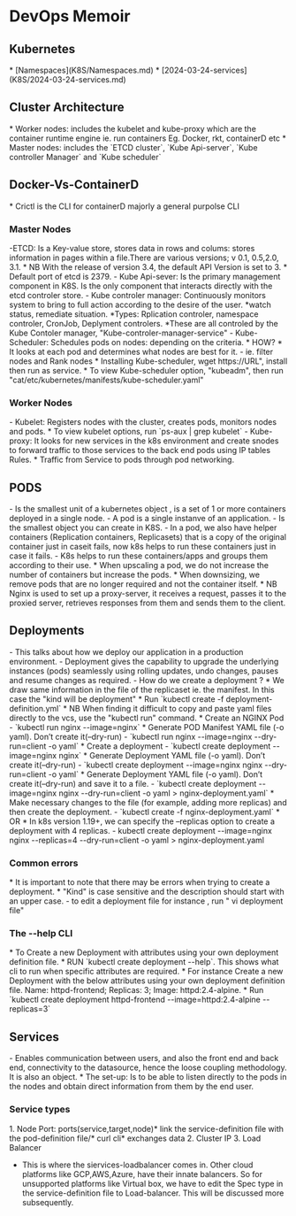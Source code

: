 <h1>DevOps Memoir</h1>

<h2>Kubernetes</h2>
* [Namespaces](K8S/Namespaces.md)
* [2024-03-24-services](K8S/2024-03-24-services.md)

<h2>Cluster Architecture</h2>
* Worker nodes: includes the kubelet and kube-proxy which are the container runtime engine ie. run containers Eg. Docker, rkt, containerD etc 
* Master nodes: includes the `ETCD cluster`, `Kube Api-server`, `Kube controller Manager` and `Kube scheduler`
<h2>Docker-Vs-ContainerD</h2>
* Crictl is the CLI for containerD majorly a general purpolse CLI

<h3>Master Nodes</h3>
-ETCD: Is a Key-value store, stores data in rows and colums: stores information in pages within a file.There are various versions; v 0.1, 0.5,2.0, 3.1.
* NB With the release of version 3.4, the default API Version is set to 3.
* Default port of etcd is 2379.
  - Kube Api-sever: Is the primary management component in K8S. Is the only component that interacts directly with the etcd controler store.
  - Kube controler manager: Continuously monitors system to bring to full action according to the desire of the user. *watch status, remediate situation. *Types: Rplication controler, namespace controler, CronJob, Deplyment controlers. *These are all controled by the Kube Contoler manager, "Kube-controler-manager-service"
  - Kube-Scheduler: Schedules pods on nodes: depending on the criteria.
* HOW? 
* It looks at each pod and determines what nodes are best for it.
  - ie. filter nodes and Rank nodes
* Installing Kube-scheduler, wget https://URL", install then run as service.
* To view Kube-scheduler option, "kubeadm", then run "cat/etc/kubernetes/manifests/kube-scheduler.yaml"

<h3>Worker Nodes</h3>
- Kubelet: Registers nodes with the cluster, creates pods, monitors nodes and pods.
  * To view kubelet options, run `ps-aux | grep kubelet`
- Kube-proxy: It looks for new services in the k8s environment and create snodes to forward traffic to those services to the back end pods using IP tables Rules.
* Traffic from Service to pods through pod networking.

<h2>PODS</h2>
- Is the smallest unit of a kubernetes object , is a set of 1 or more containers deployed in a single node.
- A pod is a single instanve of an application.
- Is the smallest object you can create in K8S.
- In a pod, we also have helper containers (Replication containers, Replicasets) that is a copy of the original container just in caseit fails, now k8s helps to run these containers just in case it fails.
- K8s helps to run these containers/apps and groups them according to their use.
* When upscaling a pod, we do not increase the number of containers but increase the pods.
* When downsizing, we remove pods that are no longer required and not the container itself. 
* NB Nginx is used to set up a proxy-server, it receives a request, passes it to the proxied server, retrieves responses from them and sends them to the client.

<h2>Deployments</h2>
- This talks about how we deploy our application in a production environment.
- Deployment gives the capability to upgrade the underlying instances (pods) seamlessly using rolling updates, undo changes, pauses and resume changes as required.
- How do we create a deployment ?
  * We draw same information in the file of the replicaset ie. the manifest. In this case the "kind will be deployment" 
  * Run `kubectl create -f deployment-definition.yml`
  * NB When finding it difficult to copy and paste yaml files directly to the vcs, use the "kubectl run" command.
  * Create an NGINX Pod 
  - `kubectl run nginx --image=nginx`
* Generate POD Manifest YAML file (-o yaml). Don’t create it(–dry-run)
  - `kubectl run nginx --image=nginx --dry-run=client -o yaml`
* Create a deployment
  - `kubectl create deployment --image=nginx nginx`
* Generate Deployment YAML file (-o yaml). Don’t create it(–dry-run)
  - `kubectl create deployment --image=nginx nginx --dry-run=client -o yaml`
* Generate Deployment YAML file (-o yaml). Don’t create it(–dry-run) and save it to a file.
  - `kubectl create deployment --image=nginx nginx --dry-run=client -o yaml > nginx-deployment.yaml`
* Make necessary changes to the file (for example, adding more replicas) and then create the deployment.
  - `kubectl create -f nginx-deployment.yaml`
* OR
* In k8s version 1.19+, we can specify the –replicas option to create a deployment with 4 replicas.
  - kubectl create deployment --image=nginx nginx --replicas=4 --dry-run=client -o yaml > nginx-deployment.yaml

<h3>Common errors</h3>
* It is important to note that there may be errors when trying to create a deployment.
* "Kind" is case sensitive and the description should start with an upper case.
  - to edit a deployment file for instance , run " vi deployment file"
<h3>The --help CLI</h3>
* To Create a new Deployment with attributes using your own deployment definition file.
* RUN `kubectl create deployment --help`. This shows what cli to run when specific attributes are required.
* For instance Create a new Deployment with the below attributes using your own deployment definition file. Name: httpd-frontend; Replicas: 3; Image: httpd:2.4-alpine.
* Run `kubectl create deployment httpd-frontend --image=httpd:2.4-alpine --replicas=3`

<h2>Services</h2>
- Enables communication between users, and also the front end and back end, connectivity to the datasource, hence the loose coupling methodology. It is also an object.
* The set-up: Is to be able to listen directly to the pods in the nodes and obtain direct information from them by the end user.

<h3>Service types</h3>
1. Node Port: ports(service,target,node)* link the service-definition file with the pod-definition file/* curl cli* exchanges data
2. Cluster IP
3. Load Balancer

* This is where the siervices-loadbalancer comes in. Other cloud platforms like GCP,AWS,Azure, have their innate balancers. So for unsupported platforms like Virtual box, we have to edit the Spec type in the service-definition file to Load-balancer. This will be discussed more subsequently.
